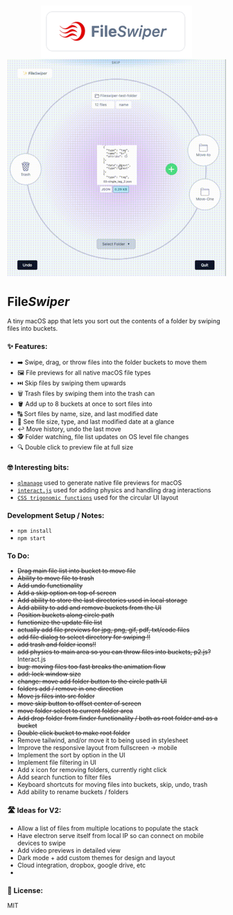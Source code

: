 <p align="center">
    <img src="https://raw.githubusercontent.com/jamesdelaneyie/fileswiper/master/dist/assets/fileswiper-logo.png">
    <img src="https://raw.githubusercontent.com/jamesdelaneyie/fileswiper/master/progress_gifs/fileswiper-progress-4.gif">
</p>

# File*Swiper*

A tiny macOS app that lets you sort out the contents of a folder by swiping files into buckets.


### ✨ Features:
- ➡️ Swipe, drag, or throw files into the folder buckets to move them
- 🖼️ File previews for all native macOS file types
- ⏭️ Skip files by swiping them upwards
- 🗑️ Trash files by swiping them into the trash can
- 🪣 Add up to 8 buckets at once to sort files into
- 🔠 Sort files by name, size, and last modified date
- 🔬 See file size, type, and last modified date at a glance
- ↩️ Move history, undo the last move
- 🕵️ Folder watching, file list updates on OS level file changes
- 🔍 Double click to preview file at full size


### 🤓 Interesting bits: 

- [`qlmanage`](https://github.com/sidneys/quicklook-thumbnail) used to generate native file previews for macOS
- [`interact.js`](https://github.com/taye/interact.js) used for adding physics and handling drag interactions 
- [`CSS trigonomic functions`](https://web.dev/css-trig-functions/) used for the circular UI layout

### Development Setup / Notes:

- `npm install`
- `npm start`




### To Do:
- ~~Drag main file list into bucket to move file~~
- ~~Ability to move file to trash~~
- ~~Add undo functionality~~
- ~~Add a skip option on top of screen~~
- ~~Add ability to store the last directories used in local storage~~
- ~~Add ability to add and remove buckets from the UI~~
- ~~Position buckets along circle path~~
- ~~functionize the update file list~~
- ~~actually add file previews for jpg, png, gif, pdf, txt/code files~~
- ~~add file dialog to select directory for swiping !!~~ 
- ~~add trash and folder icons!!~~ 
- ~~add physics to main area so you can throw files into buckets, p2.js?~~ Interact.js
- ~~bug: moving files too fast breaks the animation flow~~
- ~~add: lock window size~~ 
- ~~change: move add folder button to the circle path UI~~
- ~~folders add / remove in one direction~~
- ~~Move js files into src folder~~
- ~~move skip button to offset center of screen~~
- ~~move folder select to current folder area~~
- ~~Add drop folder from finder functionality / both as root folder and as a bucket~~
- ~~Double click bucket to make root folder~~
- Remove tailwind, and/or move it to being used in stylesheet 
- Improve the responsive layout from fullscreen -> mobile
- Implement the sort by option in the UI
- Implement file filtering in UI
- Add x icon for removing folders, currently right click
- Add search function to filter files
- Keyboard shortcuts for moving files into buckets, skip, undo, trash
- Add ability to rename buckets / folders


### 🛣️ Ideas for V2:

- Allow a list of files from multiple locations to populate the stack
- Have electron serve itself from local IP so can connect on mobile devices to swipe
- Add video previews in detailed view 
- Dark mode + add custom themes for design and layout
- Cloud integration, dropbox, google drive, etc
- 


### 📜 License:
MIT